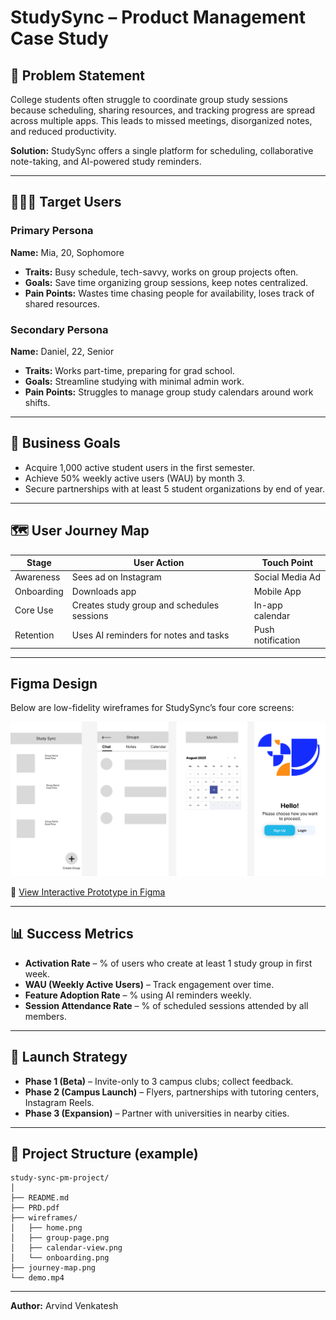 # StudySync – Product Management Case Study

## 📌 Problem Statement
College students often struggle to coordinate group study sessions because scheduling, sharing resources, and tracking progress are spread across multiple apps. This leads to missed meetings, disorganized notes, and reduced productivity. 

**Solution:** StudySync offers a single platform for scheduling, collaborative note-taking, and AI-powered study reminders.

---

## 🧑‍🤝‍🧑 Target Users

### Primary Persona
**Name:** Mia, 20, Sophomore  
- **Traits:** Busy schedule, tech-savvy, works on group projects often.  
- **Goals:** Save time organizing group sessions, keep notes centralized.  
- **Pain Points:** Wastes time chasing people for availability, loses track of shared resources.  

### Secondary Persona
**Name:** Daniel, 22, Senior  
- **Traits:** Works part-time, preparing for grad school.  
- **Goals:** Streamline studying with minimal admin work.  
- **Pain Points:** Struggles to manage group study calendars around work shifts.  

---

## 🎯 Business Goals
- Acquire 1,000 active student users in the first semester.
- Achieve 50% weekly active users (WAU) by month 3.
- Secure partnerships with at least 5 student organizations by end of year.

---

## 🗺 User Journey Map

| Stage       | User Action                            | Touch Point     |
|-------------|----------------------------------------|-----------------|
| Awareness   | Sees ad on Instagram                   | Social Media Ad |
| Onboarding  | Downloads app                          | Mobile App      |
| Core Use    | Creates study group and schedules sessions | In-app calendar |
| Retention   | Uses AI reminders for notes and tasks  | Push notification |

---

##  Figma Design

Below are low-fidelity wireframes for StudySync’s four core screens:

![StudySync Wireframes](StudySync.png)

🔗 [View Interactive Prototype in Figma](https://www.figma.com/proto/AwKqTQNCGnS391kGx7UG4S/StudySync?node-id=2-6&p=f&t=cGxFS19pTtZvfCfC-0&scaling=scale-down&content-scaling=fixed&page-id=0%3A1)


---

## 📊 Success Metrics
- **Activation Rate** – % of users who create at least 1 study group in first week.
- **WAU (Weekly Active Users)** – Track engagement over time.
- **Feature Adoption Rate** – % using AI reminders weekly.
- **Session Attendance Rate** – % of scheduled sessions attended by all members.

---

## 🚀 Launch Strategy
- **Phase 1 (Beta)** – Invite-only to 3 campus clubs; collect feedback.
- **Phase 2 (Campus Launch)** – Flyers, partnerships with tutoring centers, Instagram Reels.
- **Phase 3 (Expansion)** – Partner with universities in nearby cities.

---


## 📂 Project Structure (example)
```
study-sync-pm-project/
│
├── README.md
├── PRD.pdf
├── wireframes/
│   ├── home.png
│   ├── group-page.png
│   ├── calendar-view.png
│   └── onboarding.png
├── journey-map.png
└── demo.mp4
```

---

**Author:** Arvind Venkatesh

